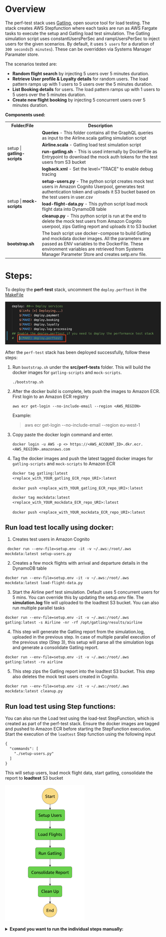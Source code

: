 # Overview

The perf-test stack uses [Gatling](https://gatling.io/), open source tool for load testing. The stack creates AWS Stepfunction where each tasks are run as AWS Fargate tasks to execute the setup and Gatling load test simulation. The Gatling simulation script uses constantUsersPerSec and rampUsersPerSec to inject users for the given scenarios. By default, it uses `5 users` for a duration of `300 seconds`(`5 minutes`). These can be overridden via Systems Manager Paramater store.

The scenarios tested are:
- **Random flight search** by injecting 5 users over 5 minutes duration.
- **Retrieve User profile & Loyalty details** for random users. The load pattern ramps up with 1 users to 5 users over the 5 minutes duration.
- **List Booking details** for users. The load pattern ramps up with 1 users to 5 users over the 5 minutes duration.
- **Create new flight booking** by injecting 5 concurrent users over 5 minutes duration.

**Components used:**

<table>
  <tr>
    <th>Folder/File</th>
    <th>Description</th>
  </tr>
  <tr>
    <td rowspan="4">setup | <b>gatling-scripts</b></td>
    <td><b>Queries</b> - This folder contains all the GraphQL queries as input to the Airline.scala gatling simulation script</td>
  </tr>
  <tr>
    <td><b>Airline.scala</b> - Gatling load test simulation script</td>
  </tr>
  <tr>
   <td><b>run-gatling.sh</b> - This is used internally by DockerFile as Entrypoint to download the mock auth tokens for the test users from S3 bucket</td>
  </tr>
  <tr>
            <td><b>logback.xml</b> - Set the level="TRACE" to enable debug tracing</td>
  </tr>
  <tr>
    <td rowspan="3">setup | <b>mock-scripts</b></td>
    <td><b>setup-users.py</b> - The python script creates mock test users in Amazon Cognito Userpool, generates test authentication token and uploads it S3 bucket based on the test users in user.csv</td>
  </tr>
  <tr>
    <td><b>load-flight-data.py</b> - This python script load mock flight data into DynamoDB table</td>
  </tr>
  <tr>
   <td><b>cleanup.py</b> - This python script is run at the end to delete the mock test users from Amazon Cognito userpool, zips Gatling report and uploads it to S3 bucket</td>
  </tr>
  <tr>
    <td><b>bootstrap.sh</b></td>
    <td colspan="2">The bash script use docker-compose to build Gatling and mockdata docker images. All the parameters are passed as ENV variables to the DockerFile.  These environment variables are retrieved from Systems Manager Parameter Store and creates setp.env file. </td>
  </tr>  
  </table>

# Steps:
To deploy the **perf-test** stack, uncomment the `deploy.perftest` in the [MakeFile](./../MakeFile)

![MakeFile](./images/MakeFile.png)

After the `perf-test` stack has been deployed successfully, follow these steps:

1. Run `bootstrap.sh` under the **src/perf-tests** folder. This will build the docker images for `gatling-scripts` and `mock-scripts`. 

    ```
    ./bootstrap.sh
    ```

2. After the docker build is complete, lets push the images to Amazon ECR. First login to an Amazon ECR registry
    ```
    aws ecr get-login --no-include-email --region <AWS_REGION>
    ```
    Example:  
    > aws ecr get-login --no-include-email --region eu-west-1

3. Copy paste the docker login command and enter.
    ```
    docker login -u AWS -p <> https://<AWS_ACCOUNT_ID>.dkr.ecr.<AWS_REGION>.amazonaws.com
    ```

4. Tag the docker images and push the latest tagged docker images for `gatling-scripts` and `mock-scripts` to Amazon ECR

    ```
    docker tag gatling:latest <replace_with_YOUR_gatling_ECR_repo_URI>:latest

    docker push <replace_with_YOUR_gatling_ECR_repo_URI>:latest
    ```


    ```
    docker tag mockdata:latest <replace_with_YOUR_mockdata_ECR_repo_URI>:latest

    docker push <replace_with_YOUR_mockdata_ECR_repo_URI>:latest
    ```

## Run load test locally using docker:

1. Creates test users in Amazon Cognito
```
 docker run --env-file=setup.env -it -v ~/.aws:/root/.aws mockdata:latest setup-users.py 
 ```

2.  Creates a few mock flights with arrival and departure details in the DynamoDB table
```
docker run --env-file=setup.env -it -v ~/.aws:/root/.aws mockdata:latest load-flight-data.py
```

3. Start the Airline perf test simulation. Default uses 5 concurrent users for 5 mins. You can override this by updating the setup.env file. The **simulation.log** file will uploaded to the loadtest S3 bucket. You can also run multiple parallel tasks 
```
docker run --env-file=setup.env -it -v ~/.aws:/root/.aws gatling:latest -s Airline -nr -rf /opt/gatling/results/airline
```

4. This step will generate the Gatling report from the simulation.log, uploaded in the previous step. In case of multiple parallel execution of the previous step (Step 3), this setup will parse all the simulation logs and generate a consolidate Gatling report. 
```
docker run --env-file=setup.env -it -v ~/.aws:/root/.aws gatling:latest -ro airline
```

5. This step zips the Gatling report into the loadtest S3 bucket. This step also deletes the mock test users created in Cognito.
```
docker run --env-file=setup.env -it -v ~/.aws:/root/.aws mockdata:latest cleanup.py
```

## Run load test using Step functions:

You can also run the Load test using the load-test StepFunction, which is created as part of the perf-test stack. Ensure the docker images are tagged and pushed to Amazon ECR before starting the StepFunction execution. Start the execution of the `loadtest` Step function using the following input

```
{
  "commands": [
    "./setup-users.py"
  ]
}
```

This will setup users, load mock flight data, start gatling, consolidate the report to **loadtest** S3 bucket

  ![StepFunctions](./images/load-test_sfn.png)


<details>
<summary><strong>Expand you want to run the individual steps manually:</strong></summary><p>

## setup users

aws ecs run-task --cluster CLUSTER_NAME --task-definition TASK_DEFINITION --launch-type "FARGATE" \
--network-configuration "awsvpcConfiguration={subnets=[PROVIDE_SUBNET_IDs],assignPublicIp=ENABLED}" \
--overrides="containerOverrides=[{name=CONTAINER_NAME,command=./setup-users.py}]"

## load flights

aws ecs run-task --cluster CLUSTER_NAME --task-definition TASK_DEFINITION --launch-type "FARGATE" \
--network-configuration "awsvpcConfiguration={subnets=[PROVIDE_SUBNET_IDs],assignPublicIp=ENABLED}" \
--overrides="containerOverrides=[{name=CONTAINER_NAME,command=./load-flight-data.py}]"

## start airline test

aws ecs run-task --cluster CLUSTER_NAME --task-definition TASK_DEFINITION --launch-type "FARGATE" \
--network-configuration "awsvpcConfiguration={subnets=[PROVIDE_SUBNET_IDs],assignPublicIp=ENABLED}" \
--overrides="containerOverrides=[{name=CONTAINER_NAME,command=-s Airline -nr -rf /opt/gatling/results/airline}]" --count 1

## consolidate report

aws ecs run-task --cluster CLUSTER_NAME --task-definition TASK_DEFINITION --launch-type "FARGATE" \
--network-configuration "awsvpcConfiguration={subnets=[PROVIDE_SUBNET_IDs],assignPublicIp=ENABLED}" \
--overrides="containerOverrides=[{name=CONTAINER_NAME,command=-ro airline}]"

## cleanup
aws ecs run-task --cluster CLUSTER_NAME --task-definition TASK_DEFINITION --launch-type "FARGATE" \
--network-configuration "awsvpcConfiguration={subnets=[PROVIDE_SUBNET_IDs],assignPublicIp=ENABLED}" \
--overrides="containerOverrides=[{name=CONTAINER_NAME,command=./cleanup.py}]"

## Results:

- Download the results.zip folder from the S3 bucket (refer to the perf-test stack output)
- Open the index.html and you should see a report similar to the below

  ![Report](./images/gatling-report.png)

  </p></details>
